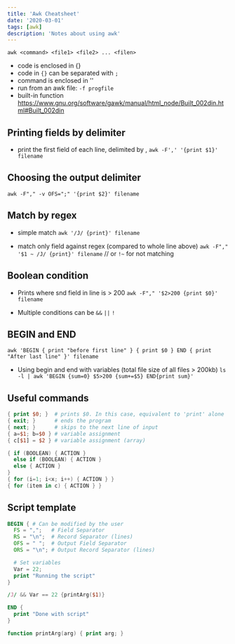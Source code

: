 ```yaml
---
title: 'Awk Cheatsheet'
date: '2020-03-01'
tags: [awk]
description: 'Notes about using awk'
---
```


`awk <command> <file1> <file2> ... <filen>`

- code is enclosed in {}
- code in `{}` can be separated with `;`
- command is enclosed in ''
- run from an awk file: `-f progfile`
- built-in function https://www.gnu.org/software/gawk/manual/html_node/Built_002din.html#Built_002din

## Printing fields by delimiter

- print the first field of each line, delimited by ,
  `awk -F',' '{print $1}' filename`

## Choosing the output delimiter

`awk -F"," -v OFS=";" '{print $2}' filename`

## Match by regex

- simple match
  `awk '/J/ {print}' filename`

- match only field against regex (compared to whole line above)
  `awk -F"," '$1 ~ /J/ {print}' filename` // or `!~` for not matching

## Boolean condition

- Prints where snd field in line is > 200
  `awk -F"," '$2>200 {print $0}' filename`

- Multiple conditions can be `&&` `||` `!`

## BEGIN and END

`awk 'BEGIN { print "before first line" } { print $0 } END { print "After last line" }' filename`

- Using begin and end with variables (total file size of all files > 200kb)
  `ls -l | awk 'BEGIN {sum=0} $5>200 {sum+=$5} END{print sum}'`

## Useful commands

```awk
{ print $0; }  # prints $0. In this case, equivalent to 'print' alone
{ exit; }      # ends the program
{ next; }      # skips to the next line of input
{ a=$1; b=$0 } # variable assignment
{ c[$1] = $2 } # variable assignment (array)

{ if (BOOLEAN) { ACTION }
  else if (BOOLEAN) { ACTION }
  else { ACTION }
}
{ for (i=1; i<x; i++) { ACTION } }
{ for (item in c) { ACTION } }
```

## Script template

```awk
BEGIN { # Can be modified by the user
  FS = ",";   # Field Separator
  RS = "\n";  # Record Separator (lines)
  OFS = " ";  # Output Field Separator
  ORS = "\n"; # Output Record Separator (lines)

  # Set variables
  Var = 22;
  print "Running the script"
}

/J/ && Var == 22 {printArg($1)}

END {
  print "Done with script"
}

function printArg(arg) { print arg; }
```
